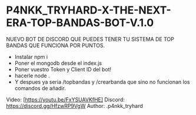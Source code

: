 # P4NKK_TRYHARD-X-THE-NEXT-ERA-TOP-BANDAS-BOT-V.1.0
NUEVO BOT DE DISCORD QUE PUEDES TENER TU SISTEMA DE TOP BANDAS QUE FUNCIONA POR PUNTOS.

- Instalar npm i
- Poner el mongodb desde el index.js
- Poner vuestro Token y Client ID del bot!
- hacerle node .
- Y despues ya seria /topbandas y /crearbanda que sino no funcionan los comandos de añadir.

Video: [https://youtu.be/FxYSUAVKfHE]
Discord: https://discord.gg/HfzwRP9VgW
Author: .p4nkk_tryhard
